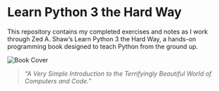 # Learn Python 3 the Hard Way 
This repository contains my completed exercises and notes as I work through Zed A. Shaw’s Learn Python 3 the Hard Way, a hands-on programming book designed to teach Python from the ground up.

![Book Cover](https://m.media-amazon.com/images/I/4186Q57pLCL._SY445_SX342_.jpg)

> *“A Very Simple Introduction to the Terrifyingly Beautiful World of Computers and Code.”*  

